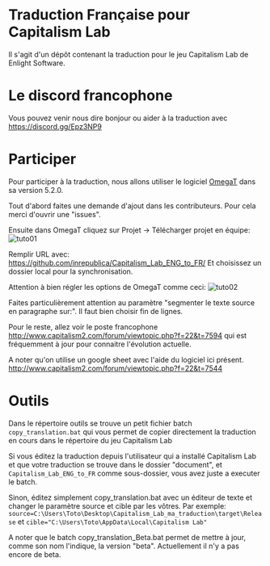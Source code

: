 # Traduction Française pour Capitalism Lab
Il s'agit d'un dépôt contenant la traduction pour le jeu Capitalism Lab de Enlight Software.

# Le discord francophone 
Vous pouvez venir nous dire bonjour ou aider à la traduction avec https://discord.gg/Epz3NP9

# Participer
Pour participer à la traduction, nous allons utiliser le logiciel [OmegaT](https://omegat.org/download#latest) dans sa version 5.2.0.

Tout d'abord faites une demande d'ajout dans les contributeurs. Pour cela merci d'ouvrir une "issues".

Ensuite dans OmegaT cliquez sur Projet -> Télécharger projet en équipe:
![tuto01](https://i.ibb.co/DKPgLcw/cap-trad-01.png)

Remplir URL avec: https://github.com/inrepublica/Capitalism_Lab_ENG_to_FR/
Et choisissez un dossier local pour la synchronisation.

Attention à bien régler les options de OmegaT comme ceci:
![tuto02](https://i.ibb.co/6vJXQ96/cap-trad-02.png)

Faites particulièrement attention au paramètre "segmenter le texte source en paragraphe sur:". Il faut bien choisir fin de lignes.

Pour le reste, allez voir le poste francophone http://www.capitalism2.com/forum/viewtopic.php?f=22&t=7594 qui est fréquemment à jour pour connaitre l'évolution actuelle. 

A noter qu'on utilise un google sheet avec l'aide du logiciel ici présent. http://www.capitalism2.com/forum/viewtopic.php?f=22&t=7544

# Outils
Dans le répertoire outils se trouve un petit fichier batch `copy_translation.bat` qui vous permet de copier directement la traduction en cours dans le répertoire du jeu Capitalism Lab

Si vous éditez la traduction depuis l'utilisateur qui a installé Capitalism Lab et que votre traduction se trouve dans le dossier "document", et `Capitalism_Lab_ENG_to_FR` comme sous-dossier, vous avez juste a executer le batch.

Sinon, éditez simplement copy_translation.bat avec un éditeur de texte et changer le paramètre source et cible par les vôtres. Par exemple: `source=C:\Users\Toto\Desktop\Capitalism_Lab_ma_traduction\target\Release` et `cible="C:\Users\Toto\AppData\Local\Capitalism Lab"`

A noter que le batch copy_translation_Beta.bat permet de mettre à jour, comme son nom l'indique, la version "beta". Actuellement il n'y a pas encore de beta.

